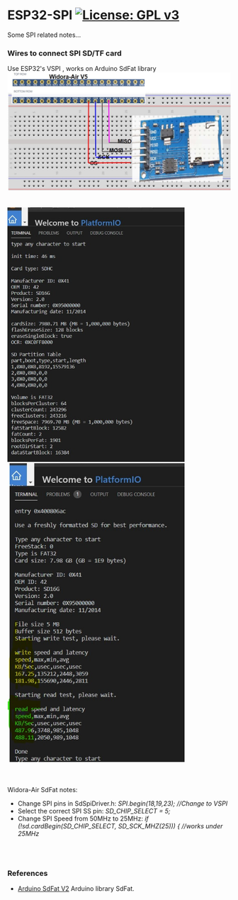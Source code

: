 # ESP32-SPI  [![License: GPL v3](https://img.shields.io/badge/License-GPLv3-blue.svg)](https://www.gnu.org/licenses/gpl-3.0)<br>
Some SPI related notes...
 


### Wires to connect SPI SD/TF card <br>
Use ESP32's VSPI , works on Arduino SdFat library<br>
<img src="pic/ESP32-SD.jpg" width=800 /> &nbsp;&nbsp;&nbsp;<br><br>
<img src="pic/SdInfo.jpg" width=400 /> &nbsp;<img src="pic/SdBench.jpg" width=400 /><br><br>
<br>
<br>
 Widora-Air SdFat notes:
 - Change SPI pins in SdSpiDriver.h: _SPI.begin(18,19,23); //Change to VSPI_ <br>
 - Select the correct SPI SS pin: _SD_CHIP_SELECT = 5;_ <br>
 - Change SPI Speed from 50MHz to 25MHz:  _if (!sd.cardBegin(SD_CHIP_SELECT, SD_SCK_MHZ(25))) {   //works under 25MHz_ <br>

<br>
<br>

### References
  - [Arduino SdFat V2](https://github.com/greiman/SdFat) Arduino library SdFat.

